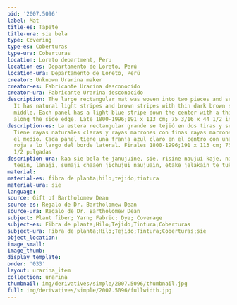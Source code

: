 ```yaml
---
pid: '2007.5096'
label: Mat
title-es: Tapete
title-ura: sie bela
type: Covering
type-es: Coberturas
type-ura: Coberturas
location: Loreto department, Peru
location-es: Departamento de Loreto, Perú
location-ura: Departamento de Loreto, Perú
creator: Unknown Urarina maker
creator-es: Fabricante Urarina desconocido
creator-ura: Fabricante Urarina desconocido
description: The large rectangular mat was woven into two pieces and sewn together.
  It has natural light stripes and brown stripes with thin dark brown stripes in the
  middle. Each panel has a light blue stripe down the center with a thin red stripe
  along the side edge. Late 1800-1996;191 x 113 cm; 75 3/16 x 44 1/2 inch
description-es: La estera rectangular grande se tejió en dos tiras y se cosieron juntas.
  Tiene rayas naturales claras y rayas marrones con finas rayas marrones oscuras en
  el medio. Cada panel tiene una franja azul claro en el centro con una delgada franja
  roja a lo largo del borde lateral. Finales 1800-1996;191 x 113 cm; 75 3/16 x 44
  1/2 pulgadas
description-ura: kaa sie bela te janujuine, sie, risine naujui kaje, nichata kulujuen
  teein, lanaji, sumaji chaaen jichujui naujuain, etake jelakain te tukuunujuine
material:
material-es: fibra de planta;hilo;tejido;tintura
material-ura: sie
language:
source: Gift of Bartholomew Dean
source-es: Regalo de Dr. Bartholomew Dean
source-ura: Regalo de Dr. Bartholomew Dean
subject: Plant fiber; Yarn; Fabric; Dye; Coverage
subject-es: Fibra de planta;Hilo;Tejido;Tintura;Coberturas
subject-ura: Fibra de planta;Hilo;Tejido;Tintura;Coberturas;sie
object_location:
image_small:
image_thumb:
display_template:
order: '033'
layout: urarina_item
collection: urarina
thumbnail: img/derivatives/simple/2007.5096/thumbnail.jpg
full: img/derivatives/simple/2007.5096/fullwidth.jpg
---
```

